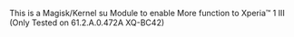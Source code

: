 This is a Magisk/Kernel su Module to enable More function to Xperia™ 1 III
(Only Tested on 61.2.A.0.472A XQ-BC42)
